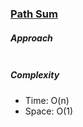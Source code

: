 ### [Path Sum](https://leetcode.com/problems/path-sum/)

##### Approach

```js


```

##### Complexity

- Time: O(n)
- Space: O(1)
